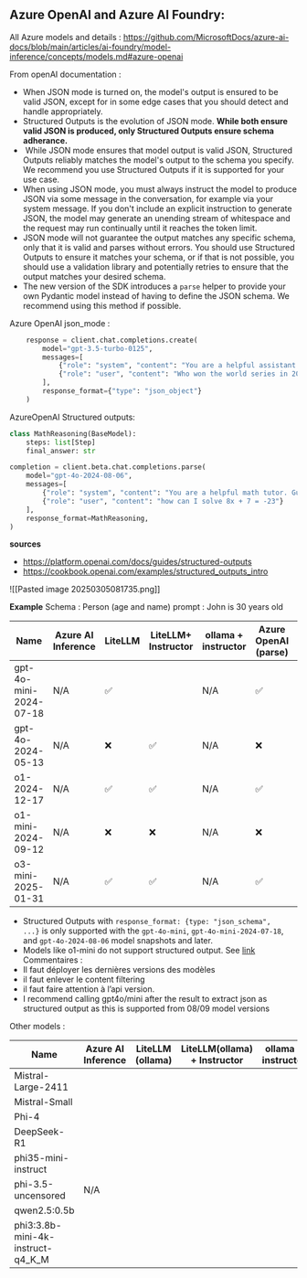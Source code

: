 
## Azure OpenAI and Azure AI Foundry: 

All Azure models and details : https://github.com/MicrosoftDocs/azure-ai-docs/blob/main/articles/ai-foundry/model-inference/concepts/models.md#azure-openai

From openAI documentation : 
- When JSON mode is turned on, the model's output is ensured to be valid JSON, except for in some edge cases that you should detect and handle appropriately.
- Structured Outputs is the evolution of JSON mode. **While both ensure valid JSON is produced, only Structured Outputs ensure schema adherance.** 
-  While JSON mode ensures that model output is valid JSON, Structured Outputs reliably matches the model's output to the schema you specify. We recommend you use Structured Outputs if it is supported for your use case.
- When using JSON mode, you must always instruct the model to produce JSON via some message in the conversation, for example via your system message. If you don't include an explicit instruction to generate JSON, the model may generate an unending stream of whitespace and the request may run continually until it reaches the token limit.
- JSON mode will not guarantee the output matches any specific schema, only that it is valid and parses without errors. You should use Structured Outputs to ensure it matches your schema, or if that is not possible, you should use a validation library and potentially retries to ensure that the output matches your desired schema.
- The new version of the SDK introduces a `parse` helper to provide your own Pydantic model instead of having to define the JSON schema. We recommend using this method if possible.

Azure OpenAI json_mode : 
```python
    response = client.chat.completions.create(
        model="gpt-3.5-turbo-0125",
        messages=[
            {"role": "system", "content": "You are a helpful assistant designed to output JSON."},
            {"role": "user", "content": "Who won the world series in 2020? Please respond in the format {winner: ...}"}
        ],
        response_format={"type": "json_object"}
    )
```


AzureOpenAI Structured outputs:
```python
class MathReasoning(BaseModel):
    steps: list[Step]
    final_answer: str

completion = client.beta.chat.completions.parse(
    model="gpt-4o-2024-08-06",
    messages=[
        {"role": "system", "content": "You are a helpful math tutor. Guide the user through the solution step by step."},
        {"role": "user", "content": "how can I solve 8x + 7 = -23"}
    ],
    response_format=MathReasoning,
)
```

**sources**
- https://platform.openai.com/docs/guides/structured-outputs
- https://cookbook.openai.com/examples/structured_outputs_intro

![[Pasted image 20250305081735.png]]

**Example**
Schema : Person (age and name)
prompt : John is 30 years old

| Name                   | Azure AI Inference | LiteLLM | LiteLLM+ Instructor | ollama + instructor | Azure OpenAI (parse) | Azure OpenAI |     |
| ---------------------- | ------------------ | ------- | ------------------- | ------------------- | -------------------- | ------------ | --- |
| gpt-4o-mini-2024-07-18 | N/A                | ✅       |                     | N/A                 | ✅                    | ✅            |     |
| gpt-4o-2024-05-13      | N/A                | ❌       | ✅                   | N/A                 | ❌                    | ✅            |     |
| o1-2024-12-17          | N/A                | ✅       | ✅                   | N/A                 | ✅                    | ✅            |     |
| o1-mini-2024-09-12     | N/A                | ❌       | ❌                   | N/A                 | ❌                    | ❌            |     |
| o3-mini-2025-01-31     | N/A                | ✅       | ✅                   | N/A                 | ✅                    | ✅            |     |

- Structured Outputs with `response_format: {type: "json_schema", ...}` is only supported with the `gpt-4o-mini`, `gpt-4o-mini-2024-07-18`, and `gpt-4o-2024-08-06` model snapshots and later.
- Models like o1-mini do not support structured output. See [link](https://github.com/MicrosoftDocs/azure-ai-docs/blob/main/articles/ai-foundry/model-inference/concepts/models.md#azure-openai) 
Commentaires : 
- Il faut déployer les dernières versions des modèles 
- il faut enlever le content filtering
- il faut faire attention à l’api version.
- I recommend calling gpt4o/mini after the result to extract json as structured output as this is supported from 08/09 model versions

Other models : 

| Name                              | Azure AI Inference | LiteLLM (ollama) | LiteLLM(ollama) + Instructor | ollama + instructor |
| --------------------------------- | ------------------ | ---------------- | ---------------------------- | ------------------- |
| Mistral-Large-2411                |                    |                  |                              |                     |
| Mistral-Small                     |                    |                  |                              |                     |
| Phi-4                             |                    |                  |                              |                     |
| DeepSeek-R1                       |                    |                  |                              |                     |
| phi35-mini-instruct               |                    |                  |                              |                     |
| phi-3.5-uncensored                | N/A                |                  |                              |                     |
| qwen2.5:0.5b                      |                    |                  |                              |                     |
| phi3:3.8b-mini-4k-instruct-q4_K_M |                    |                  |                              |                     |
